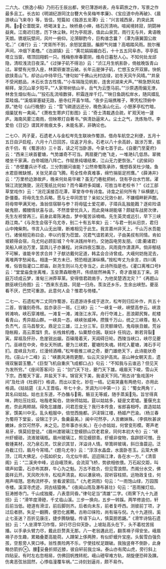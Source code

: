 <!-- { "loadSidebar": true } -->
二六九、《旅逸小稿》乃衎石壬辰出都，癸巳薄游岭表，舟车羁旅之作，写景之作最多且工。长古如《明湖纪游同沈台簪大令吴梅岑孝廉》、《宝应道中舟再破》、《晨游峡山飞来寺》等，皆佳。短篇如《独游五龙潭》云：“兴言城西泉，趵突此其两。р仑潜既深，喷喝沫复上。映桥悬小绅，络石厉清响。喧闻境转寂，阴閟神益爽。江南迟归思，历下休尘鞅。时为亭观游，值此山泉赏。雨行无与共，禽语晚天朗。镌珉玩壁间，风叶一俯仰。沦漪聊酌今，巨构谁念曩？（潭为唐翼国公故宅。〗”《滩行》云：“灵胥所不到，余怒犹震鼓。艑郎气何雄？高唱踏风雨。脱尔雁声间，冲烟下柔橹。”《泊湖镇》云：“黄花娟娟媚白石，十十五五冈阜赤。亭亭孤塔立当窗，塔顶回翔鹤一只。残梅弥岸春雾阴，维舟日暮愁人心。不知何处龙邱隐，清皎浅流日夜深。”《过弹子矶不得泊》云：“浈江月生帆影卧，倚舷晚饭青山过。翠壁有光惊入座，林窦嵚崟泄云破。长年云是弹子矶，伫想玉女开双扉。快帆欲挟青山飞，却访山中待早归。”律句如“千佛山光村店绿，初冬天风午风晴。”“井泉不受闲题品，木石长含古性情。”“小车隔陇见帆影，连舍对湖来犬声。”“稍急野风枯柳拜，渐沉山翠夕阳平。”“人家带树依山半，岳气为云堕马前。”“沙原遇雨偏无潦，林舍生烟似有山。”“投石乱流喧数驿，积霜连岸千灯。”“映日鱼跳松岸水，随风蝶乱菜畦烟。”“溪烟翠塞疑无路，册寺红开喜乍晴。“夜步云端携稚子，寒凭松顶俯中原。”绝句《山行晚憩》云：“雪飞磵道远还分，晚色溪山化云。小憩茅亭松竹暗，烟巢犹有一禽闻。”《萧枚生寄庐灯影图》云：“奇士清裁遇合疏，旷观天地一蘧庐。海南风雾江南雨，但映寒灯自著书。”俱清劲逼宋人。尘土之气，洗炼殆尽。李爱伯《日记》谓其斧凿痕太多，未能名家，非确论也。

二七○、丙子夏，石遗老人与金松岑先生联袂作蜀游。借舟车航空之利便，五月十五日自沪启程，六月十八日回苏，往返才月余。石老以八十余高龄，跋涉万里，振衣千仞，有《蜀游诗》三十首，读之可当卧游。今录七首于此。《自夔门至夏府》云：“西来三峡首瞿塘，气势雄奇不可当。两扇夔门绝飞走，一堆滟几低昂。翠微楼坐千家满，白帝城随八阵亡。作赋景纯堪结束，江山无力更恢张。”《武侯祠》云：“赤壁鏖兵计不成，三分割据问谁能？公然帝蜀陈承祚，慨想吞吴杜少陵。鱼水君臣微缺憾，关张兄弟自飞腾。苟全性命真难事，绵竹捐驱足拊膺。”《薛涛井》云：“万里桥边渺故庐，晚来何处易华裾？虽无门巷枇把树，饶有亭台水竹居。濯锦江流犹旖旎，浣花笺纸比何如？而今幕府多闺媛，可胜当年老校书？”《过工部草堂戏作》云：“浣花溪接百花潭，草堂寺中有诗龛。诗龛之前何所有？纵横健儿卧僵蚕。将毋先生负兵略，愿与士卒同苦甘？亲如父兄效仆射，不嫌榻畔鼾声酣。将毋带甲满天地，渔翁信宿聊与参？将毋猛士爱花卿，子璋兵乱独能戡？逐疟险语破鬼胆，髑髅情状喜与谈。不然昔曾忧兵入，而此臭味胡能堪？颇疑车战房次律，先生左袒曾再三。前身此辈陈涛血，梦中冤苦诉喃喃。先生英灵或远引，早下三峡趋江南。”《与尧生会宿于乌尤寺，别二十有五年矣》云：“与君一别从旧京，君归山中掩柴荆。书言入山无出理，断难相见于此生。我言嘉州非天上，千山万水吾能行。诸侯相见称曰会，申以约誓为莅盟。况君气谊若弟兄，子由美叔有同情。肯如坡颖得会宿，乌尤何必顾彭城？今年决践卅年约，交驰函电劳友朋。（谓蘅诸君）吴船入峡泊万里，篮舆儿子亦兼程。对床四夜忘飘泊，风雨竟作潇潇声。倘非郁结不可解，谁能辛苦求合并？子猷访戴何足道，韩孟会合诗曾成。大峨何妨拖泥去，离堆两字愁闻名。相逢一笑方未已，预恐相送涕纵横。”按松岑丈为余言，四川离堆，俗皆指灌口二郎庙，赵尧生则以乌尤寺当之，此诗所指是也。《灌口离堆口号》云：“堂堂庙食坐离堆，玉垒萧森眼倦开。伟绩居然神禹下，奇才直接五丁来。洞庭万顷成云梦，淮甸三洲莽草莱。安得借君疏凿手，为他吴楚洒沈灾？”《再题山腴巫峡归舟图》云：“西来东去路，同是一归舟。羡汝还乡乐，生余出峡愁。夔巫看不厌，巴焚可重游。此意何人会？惟君与倚楼。”

二七一、石遗松岑二丈同作蜀游，石遗游诗多成于途次，松岑则归后补作，共五十二首，皆镵刻奇伟。兹亦录示一斑。《三峡》云：“一峡复一峡，峡壁高参云。峡浪转滩响，峡石穿滩根。一滩复一滩，滩涨江水浑。舟行夺滩上，恶浪颠尻臀。舵楼看青山，秀异超山群。一峡具一态，峡峡张威神。攒簇千万山，统之三峡尊。魁人负杰气，庄马昌黎文。鼎足立三雄，江上分三军。巨灵额竦切，鬼母肤丑皴。荒谷隐帐殿，高云蒸馏钅贲。长栈耸机橹，仙粟颓仓囷。联如衤任钩边，断若背裂寅。犀祖及犴孙，危崖锐出龈。百磉隆着天，天阊碍日轮。西陵当峡口，峡尽见夔门。巫峡在中央，帝女天所嫔。夔为三峡君，瞿塘险失魂。转柁入瞿塘，滩石手可扪。度峡且为欢，烂漫倾酒樽。”松岑极推三峡之奇，夔门雄绝天下，此诗能状奇险。《巫山十二峰》云：“峡裹风涛雨更酣，仙云灭没护高岚。巫山神女朝天去，遗得双鬟碧玉簪。”《巨型飞机自重庆飞成都口占》句云：“不知我与云谁迅？但见天为发所穷。”《座间答客问》云：“剑门天下壮，夔门天下雄。峨眉天下峻，雪山天下宗。西蜀天下富，井盐天下丰。锦官天下美，我语天下同。”用古诗“鱼戏莲叶间”及杜诗《杜鹃行》格调，而出以变化，妙在一结。记易哭盦有两绝句，亦用此格调。《姑姑筵（主人王晋临，年七十余，烹调为川中第一）》云：“蜀女两角丫，其名曰姑姑。姑也主东道，不办醢与需。觞豆无等威，随手蒸奚凫。旨甘得真味，跨灶压灶奴。咄哉老髯伯，敛袂师姑姑。筵以姑姑多，疑是文君墟。董偃充主庖，奈此两颊胡。得免忘雄雌，问君忍俊无？我行本传食，省郎喜相呼。直造姑姑家，馔美川中无。乱头粗服中，倍觉西施都。沪渎锦江楼，杨姬产巴渝。（杨兰春为蜀将下堂妄，设锦江于沪，鱼羹最美。）闽中可然亭，人言嫩妹殊。（李佩秋甚谀嫩妹，余饮可然亭，未之见。恐年事亦长矣。）在小亦姑姑，何曾变形模。寄声老易牙，慎莫招登徒。”《眉州渡玻璃江登蟆颐山饮老君泉，同何本初大令》云：“峡州虾蟆碚，流液玻璃瓶。眉州玻璃江，照见蟆颐青。虾蟆非俊物，翕辟颐可憎。丑极锺美材，况乃泉石灵。饮泉识其甘，洋溢诗人情。举篙碎玻璃，斜日渔蓑迎。泛舟截江归，眉月今宵晴。”《题乌尤寺》云：“淳淳水晶盘，水面卧苍玉。云笼大佛顶，江鸣大佛足。小孤如织女，乌尤似牛郎。迢迢隔江津，各在水一方。”《清音阁》云：“二溪夹中峰，远自峨顶来。会流双飞桥，势欲相依偎。万石起交距，叫啸声如雷。石亦布其群，牛心为之魁。万古不胜负，但见雪浪颓。杰阁分水交，佛面祥云开。天风吹泠泠，松桧声清哀。和以瀑泉响，寂听容柱颏。远物政复佳，何用声喧豗。思构流杯亭，坐看波萦回。”《九老洞雨》句云：“一雨饱山绿，万园围寺楼。溪深寻虎迹，洞古结猿俦。”《夜闻山雨及瀑布甚壮》句云：“恶雨摧灯焰，狂涛撼寺门。千山成独魇，八表意同昏。”律句足当“清雄”二字。《雨霁下九十九道拐》云：“滑竿度滑磴，千丈临山溪。三步一换向，五步一转蹊。两竿修逾仞，轩后前当低。磴道有滑涩，前后脚则齐。后者向未东，前者复呼西。测彼前丁项，才过后者脐。失足一翻腾，便恐化酱臡。古称卬徕险，尚有端与倪。九十九道拐，奚止七圣迷？百折见康庄，捷步腾駃騠。传语下山人，慎莫胆若鼷。”《滑竿诗恼石遗翁》云：“人坐滑竿习作惰，舁行尽日仰天卧。上坡趾高头在下，头不着枕苦摇播。以手承头臂力尽，戴此巨赘真无那。八一老翁遘此厄，翻羡褙子得安坐。峨眉褙子亦生趣，累箱叠菱高能荷。人蹲架上侈两胯，有似虾蟆升宝座。头鬓雪白强负孩，空惹旁人笑口哆。翁性畏险两不乐，宁使挂杖足跟破。我独竖脊不倒卧，此身略仿箭折。腰妥叠折颏近膝，彼自轩前我立垛。泰山亦有爬山虎，旁行斜上四贴妥。有时左右忽相易，仿佛回帆拽转舵。峨山磴窄难方轨，胡旋便恐碎及踝。伤禽恶弦翁固然，心悸临潼覆车祸。”二诗刻划逼肖，颇不易作。

